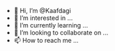 - 👋 Hi, I’m @Kaafdagi
- 👀 I’m interested in ...
- 🌱 I’m currently learning ...
- 💞️ I’m looking to collaborate on ...
- 📫 How to reach me ...

<!---
Kaafdagi/Kaafdagi is a ✨ special ✨ repository because its `README.md` (this file) appears on your GitHub profile.
You can click the Preview link to take a look at your changes.
--->
